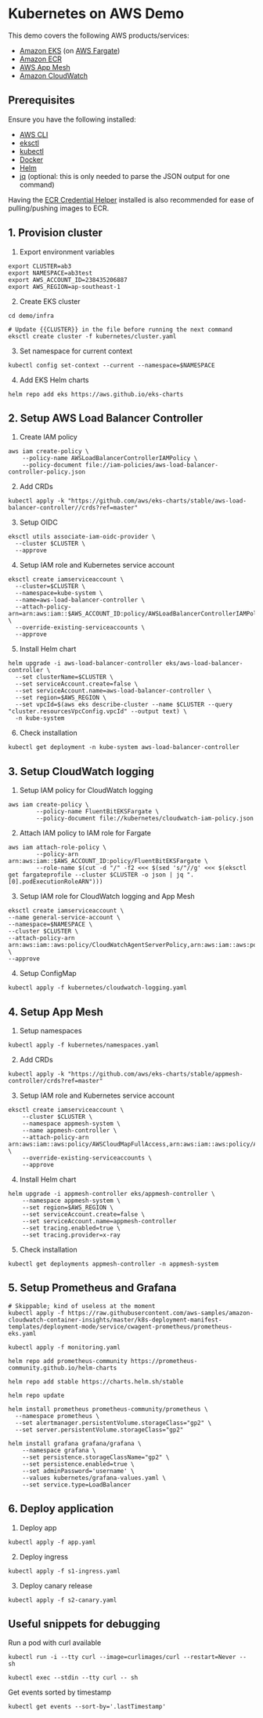 # Kubernetes on AWS Demo

This demo covers the following AWS products/services:

- [Amazon EKS](https://aws.amazon.com/eks/) (on [AWS Fargate](https://aws.amazon.com/fargate/))
- [Amazon ECR](https://aws.amazon.com/ecr/)
- [AWS App Mesh](https://aws.amazon.com/app-mesh/)
- [Amazon CloudWatch](https://aws.amazon.com/cloudwatch/)

## Prerequisites

Ensure you have the following installed:
- [AWS CLI](https://docs.aws.amazon.com/cli/latest/userguide/install-cliv2.html)
- [eksctl](https://eksctl.io/introduction/#installation)
- [kubectl](https://kubernetes.io/docs/tasks/tools/install-kubectl/)
- [Docker](https://www.docker.com/)
- [Helm](https://helm.sh/docs/intro/install/)
- [jq](https://stedolan.github.io/jq/download/) (optional: this is only needed to parse the JSON output for one command)

Having the [ECR Credential Helper](https://github.com/awslabs/amazon-ecr-credential-helper) installed is also recommended for ease of pulling/pushing images to ECR.

## 1. Provision cluster

1. Export environment variables

```
export CLUSTER=ab3
export NAMESPACE=ab3test
export AWS_ACCOUNT_ID=238435206887
export AWS_REGION=ap-southeast-1
```

2. Create EKS cluster

```
cd demo/infra

# Update {{CLUSTER}} in the file before running the next command
eksctl create cluster -f kubernetes/cluster.yaml
```

3. Set namespace for current context

```
kubectl config set-context --current --namespace=$NAMESPACE
```

4. Add EKS Helm charts

```
helm repo add eks https://aws.github.io/eks-charts
```

## 2. Setup AWS Load Balancer Controller

1. Create IAM policy
```
aws iam create-policy \
    --policy-name AWSLoadBalancerControllerIAMPolicy \
    --policy-document file://iam-policies/aws-load-balancer-controller-policy.json
```

2. Add CRDs
```
kubectl apply -k "https://github.com/aws/eks-charts/stable/aws-load-balancer-controller//crds?ref=master"
```

3. Setup OIDC
```
eksctl utils associate-iam-oidc-provider \
  --cluster $CLUSTER \
  --approve
```

4. Setup IAM role and Kubernetes service account
```
eksctl create iamserviceaccount \
  --cluster=$CLUSTER \
  --namespace=kube-system \
  --name=aws-load-balancer-controller \
  --attach-policy-arn=arn:aws:iam::$AWS_ACCOUNT_ID:policy/AWSLoadBalancerControllerIAMPolicy \
  --override-existing-serviceaccounts \
  --approve
```

5. Install Helm chart
```
helm upgrade -i aws-load-balancer-controller eks/aws-load-balancer-controller \
  --set clusterName=$CLUSTER \
  --set serviceAccount.create=false \
  --set serviceAccount.name=aws-load-balancer-controller \
  --set region=$AWS_REGION \
  --set vpcId=$(aws eks describe-cluster --name $CLUSTER --query "cluster.resourcesVpcConfig.vpcId" --output text) \
  -n kube-system
```

6. Check installation
```
kubectl get deployment -n kube-system aws-load-balancer-controller
```

## 3. Setup CloudWatch logging

1. Setup IAM policy for CloudWatch logging
```
aws iam create-policy \
        --policy-name FluentBitEKSFargate \
        --policy-document file://kubernetes/cloudwatch-iam-policy.json 
```

2. Attach IAM policy to IAM role for Fargate
```
aws iam attach-role-policy \
        --policy-arn arn:aws:iam::$AWS_ACCOUNT_ID:policy/FluentBitEKSFargate \
        --role-name $(cut -d "/" -f2 <<< $(sed 's/"//g' <<< $(eksctl get fargateprofile --cluster $CLUSTER -o json | jq ".[0].podExecutionRoleARN")))
```

3. Setup IAM role for CloudWatch logging and App Mesh
```
eksctl create iamserviceaccount \
--name general-service-account \
--namespace=$NAMESPACE \
--cluster $CLUSTER \
--attach-policy-arn arn:aws:iam::aws:policy/CloudWatchAgentServerPolicy,arn:aws:iam::aws:policy/AWSAppMeshFullAccess,arn:aws:iam::$AWS_ACCOUNT_ID:policy/FluentBitEKSFargate  \
--approve
```

4. Setup ConfigMap

```
kubectl apply -f kubernetes/cloudwatch-logging.yaml
```

## 4. Setup App Mesh

1. Setup namespaces
```
kubectl apply -f kubernetes/namespaces.yaml
```

2. Add CRDs
```
kubectl apply -k "https://github.com/aws/eks-charts/stable/appmesh-controller/crds?ref=master"
```

3. Setup IAM role and Kubernetes service account
```
eksctl create iamserviceaccount \
    --cluster $CLUSTER \
    --namespace appmesh-system \
    --name appmesh-controller \
    --attach-policy-arn arn:aws:iam::aws:policy/AWSCloudMapFullAccess,arn:aws:iam::aws:policy/AWSAppMeshFullAccess \
    --override-existing-serviceaccounts \
    --approve
```

4. Install Helm chart
```
helm upgrade -i appmesh-controller eks/appmesh-controller \
    --namespace appmesh-system \
    --set region=$AWS_REGION \
    --set serviceAccount.create=false \
    --set serviceAccount.name=appmesh-controller
    --set tracing.enabled=true \
    --set tracing.provider=x-ray
```

5. Check installation
```
kubectl get deployments appmesh-controller -n appmesh-system
```

## 5. Setup Prometheus and Grafana

```
# Skippable; kind of useless at the moment
kubectl apply -f https://raw.githubusercontent.com/aws-samples/amazon-cloudwatch-container-insights/master/k8s-deployment-manifest-templates/deployment-mode/service/cwagent-prometheus/prometheus-eks.yaml

kubectl apply -f monitoring.yaml

helm repo add prometheus-community https://prometheus-community.github.io/helm-charts

helm repo add stable https://charts.helm.sh/stable

helm repo update

helm install prometheus prometheus-community/prometheus \
  --namespace prometheus \
  --set alertmanager.persistentVolume.storageClass="gp2" \
  --set server.persistentVolume.storageClass="gp2"

helm install grafana grafana/grafana \
    --namespace grafana \
    --set persistence.storageClassName="gp2" \
    --set persistence.enabled=true \
    --set adminPassword='username' \
    --values kubernetes/grafana-values.yaml \
    --set service.type=LoadBalancer
```

## 6. Deploy application

1. Deploy app
```
kubectl apply -f app.yaml
```

2. Deploy ingress
```
kubectl apply -f s1-ingress.yaml
```

3. Deploy canary release
```
kubectl apply -f s2-canary.yaml
```

## Useful snippets for debugging


Run a pod with curl available
```
kubectl run -i --tty curl --image=curlimages/curl --restart=Never -- sh

kubectl exec --stdin --tty curl -- sh
```

Get events sorted by timestamp
```
kubectl get events --sort-by='.lastTimestamp'
```